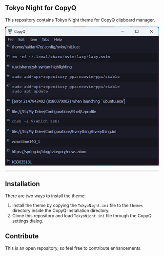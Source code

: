 ## Tokyo Night for CopyQ

This repository contains Tokyo Night theme for CopyQ clipboard manager.

<p align="center"><img src="./demo.png" alt="Demo screenshot" /></p>

<hr>

## Installation

There are two ways to install the theme:

1. Install the theme by copying the `TokyoNight.ini` file to the `themes` directory inside the CopyQ installation directory.
2. Clone this repository and load `TokyoNight.ini` file through the CopyQ settings dialog.

## Contribute

This is an open repository, so feel free to contribute enhancements.
